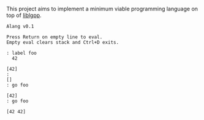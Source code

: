 This project aims to implement a minimum viable programming language on top of [liblgpp](https://github.com/codr7/liblgpp).

```
Alang v0.1

Press Return on empty line to eval.
Empty eval clears stack and Ctrl+D exits.

: label foo
  42
  
[42]
: 
[]
: go foo
  
[42]
: go foo
  
[42 42]
```
